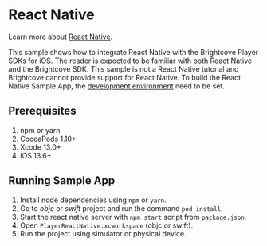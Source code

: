 # React Native

Learn more about [React Native](https://reactnative.dev/).

This sample shows how to integrate React Native with the Brightcove Player SDKs for iOS. The reader is expected to be familiar with both React Native and the Brightcove SDK. This sample is not a React Native tutorial and Brightcove cannot provide support for React Native. To build the React Native Sample App, the [development environment](https://reactnative.dev/docs/environment-setup) need to be set.

## Prerequisites

1. npm or yarn
1. CocoaPods 1.10+
1. Xcode 13.0+
1. iOS 13.6+

## Running Sample App

1. Install node dependencies using `npm` or `yarn`.
1. Go to *objc* or *swift* project and run the command `pod install`.
1. Start the react native server with `npm start` script from `package.json`.
1. Open `PlayerReactNative.xcworkspace` (objc or swift).
1. Run the project using simulator or physical device.
